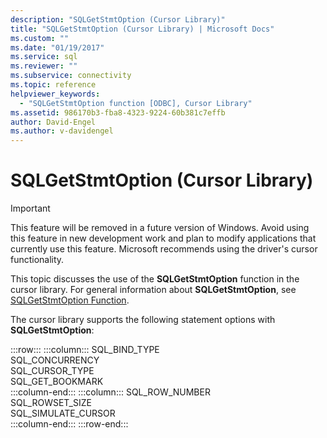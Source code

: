 ```yaml
---
description: "SQLGetStmtOption (Cursor Library)"
title: "SQLGetStmtOption (Cursor Library) | Microsoft Docs"
ms.custom: ""
ms.date: "01/19/2017"
ms.service: sql
ms.reviewer: ""
ms.subservice: connectivity
ms.topic: reference
helpviewer_keywords: 
  - "SQLGetStmtOption function [ODBC], Cursor Library"
ms.assetid: 986170b3-fba8-4323-9224-60b381c7effb
author: David-Engel
ms.author: v-davidengel
---
```

# SQLGetStmtOption (Cursor Library)
> [!IMPORTANT]  
>  This feature will be removed in a future version of Windows. Avoid using this feature in new development work and plan to modify applications that currently use this feature. Microsoft recommends using the driver's cursor functionality.  
  
 This topic discusses the use of the **SQLGetStmtOption** function in the cursor library. For general information about **SQLGetStmtOption**, see [SQLGetStmtOption Function](../../../odbc/reference/syntax/sqlgetstmtoption-function.md).  
  
 The cursor library supports the following statement options with **SQLGetStmtOption**:  

:::row:::
    :::column:::
        SQL_BIND_TYPE  
        SQL_CONCURRENCY  
        SQL_CURSOR_TYPE  
        SQL_GET_BOOKMARK  
    :::column-end:::
    :::column:::
        SQL_ROW_NUMBER  
        SQL_ROWSET_SIZE  
        SQL_SIMULATE_CURSOR  
    :::column-end:::
:::row-end:::
